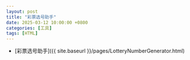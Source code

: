 ```yaml
---
layout: post
title: "彩票选号助手"
date: 2025-03-12 10:00:00 +0800
categories: [工具]
tags: [HTML]
---
```


- [彩票选号助手]({{ site.baseurl }}/pages/LotteryNumberGenerator.html)